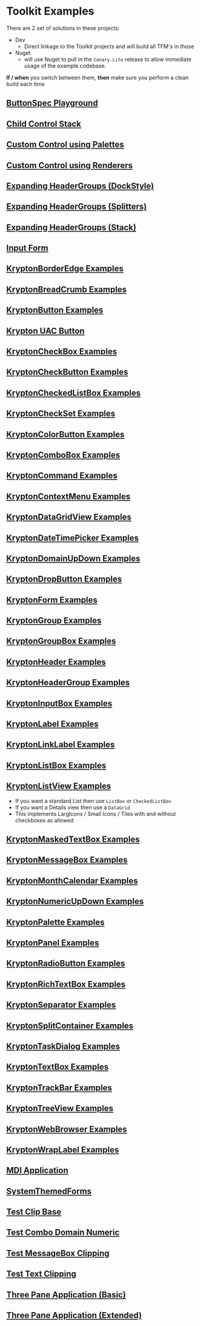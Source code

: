 # Toolkit Examples
There are 2 set of solutions in these projects:
- Dev
  - Direct linkage to the Toolkit projects and will build all TFM's in those
- Nuget
  - will use Nuget to pull in the `Canary.Lite` release to allow immediate usage of the example codebase.

**If / when** you switch between them, **then** make sure you perform a clean build each time  

## [ButtonSpec Playground](ButtonSpec%20Playground/example.png)
## [Child Control Stack](Child%20Control%20Stack/example.png)
## [Custom Control using Palettes](Custom%20Control%20using%20Palettes/example.png)
## [Custom Control using Renderers](Custom%20Control%20using%20Renderers/example.png)
## [Expanding HeaderGroups (DockStyle)](Expanding%20HeaderGroups%20(DockStyle)/example.png)
## [Expanding HeaderGroups (Splitters)](Expanding%20HeaderGroups%20(Splitters)/example.png)
## [Expanding HeaderGroups (Stack)](Expanding%20HeaderGroups%20(Stack)/example.png)
## [Input Form](Input%20Form/example.png)
## [KryptonBorderEdge Examples](KryptonBorderEdge%20Examples/example.png)
## [KryptonBreadCrumb Examples](KryptonBreadCrumb%20Examples/example.png)
## [KryptonButton Examples](KryptonButton%20Examples/example.png)
## [Krypton UAC Button](Krypton%20UAC%20Button/UACButtonUsage.gif)
## [KryptonCheckBox Examples](KryptonCheckBox%20Examples/example.png)
## [KryptonCheckButton Examples](KryptonCheckButton%20Examples/example.png)
## [KryptonCheckedListBox Examples](KryptonCheckedListBox%20Examples/example.png)
## [KryptonCheckSet Examples](KryptonCheckSet%20Examples/example.png)
## [KryptonColorButton Examples](KryptonColorButton%20Examples/example.png)
## [KryptonComboBox Examples](KryptonComboBox%20Examples/example.png)
## [KryptonCommand Examples](KryptonCommand%20Examples/example.png)
## [KryptonContextMenu Examples](KryptonContextMenu%20Examples/example.png)
## [KryptonDataGridView Examples](KryptonDataGridView%20Examples/example.png)
## [KryptonDateTimePicker Examples](KryptonDateTimePicker%20Examples/example.png)
## [KryptonDomainUpDown Examples](KryptonDomainUpDown%20Examples/example.png)
## [KryptonDropButton Examples](KryptonDropButton%20Examples/example.png)
## [KryptonForm Examples](KryptonForm%20Examples/example.png)
## [KryptonGroup Examples](KryptonGroup%20Examples/example.png)
## [KryptonGroupBox Examples](KryptonGroupBox%20Examples/example.png)
## [KryptonHeader Examples](KryptonHeader%20Examples/example.png)
## [KryptonHeaderGroup Examples](KryptonHeaderGroup%20Examples/example.png)
## [KryptonInputBox Examples](KryptonInputBox%20Examples/example.png)
## [KryptonLabel Examples](KryptonInputBox%20Examples/example.png)
## [KryptonLinkLabel Examples](KryptonLinkLabel%20Examples/example.png)
## [KryptonListBox Examples](KryptonListBox%20Examples/example.png)
## [KryptonListView Examples](KryptonListView%20Examples/example.png)
- If you want a standard List then use `ListBox` or `CheckedListBox`
- If you want a Details view then use a `DataGrid`
- This implements LargIcons / Small Icons / Tiles with and without checkboxes as allowed
## [KryptonMaskedTextBox Examples](KryptonMaskedTextBox%20Examples/example.png)
## [KryptonMessageBox Examples](KryptonMessageBox%20Examples/example.png)
## [KryptonMonthCalendar Examples](KryptonMonthCalendar%20Examples/example.png)
## [KryptonNumericUpDown Examples](KryptonNumericUpDown%20Examples/example.png)
## [KryptonPalette Examples](KryptonPalette%20Examples/example.png)
## [KryptonPanel Examples](KryptonPanel%20Examples/example.png)
## [KryptonRadioButton Examples](KryptonRadioButton%20Examples/example.png)
## [KryptonRichTextBox Examples](KryptonRichTextBox%20Examples/example.png)
## [KryptonSeparator Examples](KryptonSeparator%20Examples/example.png)
## [KryptonSplitContainer Examples](KryptonSplitContainer%20Examples/example.png)
## [KryptonTaskDialog Examples](KryptonTaskDialog%20Examples/example.png)
## [KryptonTextBox Examples](KryptonTextBox%20Examples/example.png)
## [KryptonTrackBar Examples](KryptonTrackBar%20Examples/example.png)
## [KryptonTreeView Examples](KryptonTreeView%20Examples/example.png)
## [KryptonWebBrowser Examples](KryptonWebBrowser%20Example/example.png)
## [KryptonWrapLabel Examples](KryptonWrapLabel%20Examples/example.png)
## [MDI Application](MDI%20Application/example.png)
## [SystemThemedForms](SystemThemedForms/example.png)
## [Test Clip Base](Test%20Clip%20Base/example.png)
## [Test Combo Domain Numeric](Test%20Combo%20Domain%20Numeric/example.png)
## [Test MessageBox Clipping](Test%20MessageBox%20Clipping/example.png)
## [Test Text Clipping](Test%20Text%20Clipping/example.png)
## [Three Pane Application (Basic)](Three%20Pane%20Application%20(Basic)/example.png)
## [Three Pane Application (Extended)](Three%20Pane%20Application%20(Extended)/example.png)


